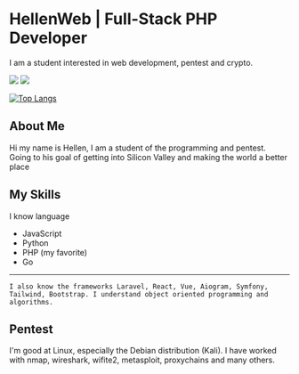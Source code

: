 # HellenWeb | Full-Stack PHP Developer
I am a student interested in web development, pentest and crypto.

<p>
    <a href="https://t.me/YungHellen"><img src="https://img.shields.io/badge/Telegram-YungHellen-blue?style=for-the-badge&logo=appveyor"></a>
    <a href="https://github.com/HellenWeb"><img src="https://img.shields.io/badge/Github-HellenWeb-red?style=for-the-badge&logo=appveyor"></a>
</p>

[![Top Langs](https://github-readme-stats.vercel.app/api/top-langs/?username=anuraghazra&layout=compact)](https://github.com/anuraghazra/github-readme-stats)

## About Me
Hi my name is Hellen, I am a student of the programming and pentest. Going to his goal of getting into Silicon Valley and making the world a better place
## My Skills
I know language
- JavaScript
- Python
- PHP (my favorite)
- Go
-------
```
I also know the frameworks Laravel, React, Vue, Aiogram, Symfony, Tailwind, Bootstrap. I understand object oriented programming and algorithms. 
```
## Pentest
I'm good at Linux, especially the Debian distribution (Kali). I have worked with nmap, wireshark, wifite2, metasploit, proxychains and many others.

